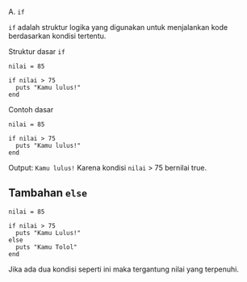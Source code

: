A. `if`

`if` adalah struktur logika yang digunakan untuk menjalankan kode berdasarkan kondisi tertentu.

Struktur dasar `if`

```
nilai = 85

if nilai > 75
  puts "Kamu lulus!"
end

```
Contoh dasar 

```
nilai = 85

if nilai > 75
  puts "Kamu lulus!"
end
```

Output: `Kamu lulus!`
Karena kondisi `nilai` > 75 bernilai true.

## Tambahan `else`

```
nilai = 85

if nilai > 75
  puts "Kamu Lulus!"
else 
  puts "Kamu Tolol"
end
```

Jika ada dua kondisi seperti ini maka tergantung nilai yang terpenuhi.


